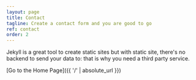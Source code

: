 ```yaml
---
layout: page
title: Contact
tagline: Create a contact form and you are good to go
ref: contact
order: 2
---
```


Jekyll is a great tool to create static sites but with static site, there's no backend to send your data to: that is why you need a third party service.

[Go to the Home Page]({{ '/' | absolute_url }})
